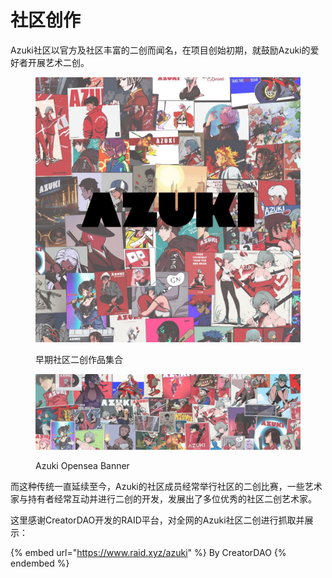 # 社区创作

Azuki社区以官方及社区丰富的二创而闻名，在项目创始初期，就鼓励Azuki的爱好者开展艺术二创。

<figure><img src="../.gitbook/assets/image (16).png" alt=""><figcaption><p>早期社区二创作品集合</p></figcaption></figure>

<figure><img src="../.gitbook/assets/image (2).png" alt=""><figcaption><p>Azuki Opensea Banner</p></figcaption></figure>

而这种传统一直延续至今，Azuki的社区成员经常举行社区的二创比赛，一些艺术家与持有者经常互动并进行二创的开发，发展出了多位优秀的社区二创艺术家。

这里感谢CreatorDAO开发的RAID平台，对全网的Azuki社区二创进行抓取并展示：

{% embed url="https://www.raid.xyz/azuki" %}
By CreatorDAO
{% endembed %}
